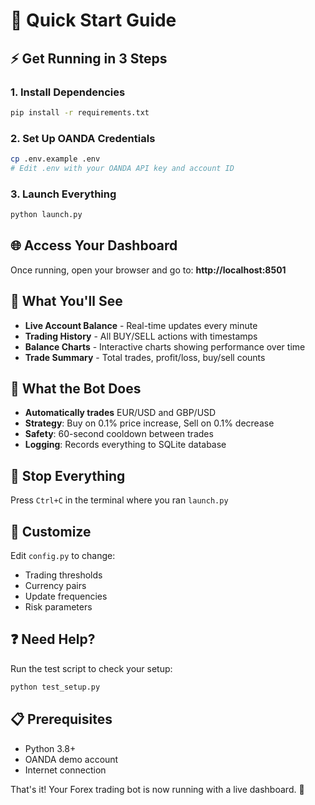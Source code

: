 # 🚀 Quick Start Guide

## ⚡ Get Running in 3 Steps

### 1. Install Dependencies
```bash
pip install -r requirements.txt
```

### 2. Set Up OANDA Credentials
```bash
cp .env.example .env
# Edit .env with your OANDA API key and account ID
```

### 3. Launch Everything
```bash
python launch.py
```

## 🌐 Access Your Dashboard

Once running, open your browser and go to:
**http://localhost:8501**

## 📱 What You'll See

- **Live Account Balance** - Real-time updates every minute
- **Trading History** - All BUY/SELL actions with timestamps
- **Balance Charts** - Interactive charts showing performance over time
- **Trade Summary** - Total trades, profit/loss, buy/sell counts

## 🤖 What the Bot Does

- **Automatically trades** EUR/USD and GBP/USD
- **Strategy**: Buy on 0.1% price increase, Sell on 0.1% decrease
- **Safety**: 60-second cooldown between trades
- **Logging**: Records everything to SQLite database

## 🛑 Stop Everything

Press `Ctrl+C` in the terminal where you ran `launch.py`

## 🔧 Customize

Edit `config.py` to change:
- Trading thresholds
- Currency pairs
- Update frequencies
- Risk parameters

## ❓ Need Help?

Run the test script to check your setup:
```bash
python test_setup.py
```

## 📋 Prerequisites

- Python 3.8+
- OANDA demo account
- Internet connection

That's it! Your Forex trading bot is now running with a live dashboard. 🎉